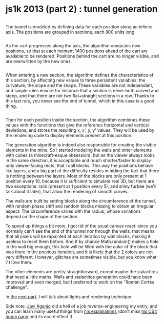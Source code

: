 # js1k 2013 (part 2) : tunnel generation

<section>
<img class="" title="axis" src="http://ehouais.net/blog/wp-content/uploads/2013/04/axis.png" alt="" />

The tunnel is modeled by defining data for each position along an infinite axis. The positions are grouped in sections, each 800 units long.
</section>

<section>
<img class="" title="axis2" src="http://ehouais.net/blog/wp-content/uploads/2013/04/axis2.png" alt="" />

As the cart progresses along the axis, the algorithm computes new positions, so that at each moment 1400 positions ahead of the cart are available to be rendered. Positions behind the cart are no longer visible, and are overwritten by the new ones.
</section>

<section>
<img class="" title="section" src="http://ehouais.net/blog/wp-content/uploads/2013/04/section.png" alt="" />

When entering a new section, the algorithm defines the characteristics of this section, by affecting new values to three persistent variables: the curvature, the slope and the shape. These variables are not independant, and simple rules ensure for instance that a section is never both curved and steep, and that there are not two flat+straight sections in a row. Thanks to this last rule, you never see the end of tunnel, which in this case is a good thing.</p>
</section>

<section>
<img class="" title="deviations" src="http://ehouais.net/blog/wp-content/uploads/2013/04/deviations.png" alt="" />

Then for each position inside the section, the algorithm combines these values with the functions that give the reference horizontal and vertical deviations, and stores the resulting x, x', y, y' values. They will be used by the rendering code to display elements present at this position.
</section>

<section>
The generation algorithm is indeed also responsible for creating the visible elements in the mine. So I started modeling the walls and other elements with cubes (a minecraft-esque obsession), but as the viewer always looks in the same direction, it is acceptable and much shorter/faster to display only viewer-facing rects, that I call blocks. This way the positions behave like layers, and a big part of the difficulty resides in hiding the fact that there is nothing between the layers. Most of the blocks are only present at 1 position every 10, because it is sufficient to simulate real 3D, but there are two exceptions: rails (present at 1 position every 5), and shiny furbee (we'll talk about it later), that allow the rendering of smooth curves.
</section>

<section>
<img class="" title="walls" src="http://ehouais.net/blog/wp-content/uploads/2013/04/walls.png" alt="" />

The walls are built by setting blocks along the circumference of the tunnel, with random phase shift and random blocks missing to obtain an irregular aspect. The circumference varies with the radius, whose variations depend on the shape of the section.
</section>

<section>

To speed up things a bit more, I got rid of the usual canvas reset: since you normally can't see the end of the tunnel nor through the walls, that means that all pixels will be repainted at each iteration by wall blocks, making it useless to reset them before. And if by chance Math.random() makes a hole in the wall big enough, this hole will be filled with the color of the block that was there in the previous iteration, and it is likely that the 2 colors are not very different. However, glitches are sometimes visible, but you know what ? I love them.</p>
</section>

<section>

The other elements are pretty straightforward, except maybe the stalactites that need a little maths. Walls and stalactites generation could have been improved and even merged, but I preferred to work on the "Román Cortés challenge".
</section>

<section>

In [the next part](js1k-2013-part-3-rendering "js1k 2013 (part 3) : rendering"), I will talk about lights and rendering technique.
</section>

<section>

Side note: [Javi Agenjo](http://www.tamats.com/blog "Javi Argenjo") did a hell of a job reverse-engineering my entry, and you can learn many useful things from [his explanations](http://www.tamats.com/blog/?p=431) (don't miss [his C64 home page](http://www.tamats.com "http://www.tamats.com") and its moiré effect !).
</section>
